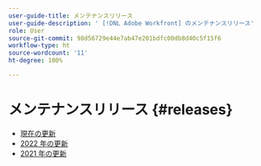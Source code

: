 ```yaml
---
user-guide-title: メンテナンスリリース
user-guide-description: ' [!DNL Adobe Workfront] のメンテナンスリリース'
role: User
source-git-commit: 98d56729e44e7ab47e201bdfc00db8d40c5f15f6
workflow-type: ht
source-wordcount: '11'
ht-degree: 100%

---
```



# メンテナンスリリース {#releases}

+ [現在の更新](current-updates.md)
+ [2022 年の更新](2022-updates.md)
+ [2021 年の更新](2021-updates.md)

<!--

Articles must be added to this TOC file in order to render.

Use this list format to specify links to articles and section headings that expand and collapse in the left rail of the user guide.

An article link CANNOT be used as a section heading.

2022 Updates https://one.workfront.com/s/article/Workfront-Maintenance-Updates-1882317350
2021 Updates https://one.workfront.com/s/article/Workfront-Maintenance-Updates-Archive-2021


-->
